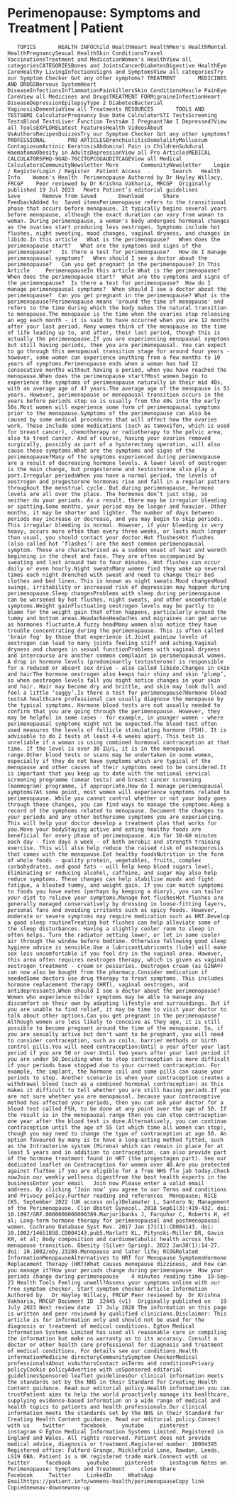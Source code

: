 # Perimenopause: Symptoms and Treatment | Patient

       TOPICS       HEALTH INFOChild HealthHeart HealthMen's HealthMental HealthPregnancySexual HealthSkin ConditionsTravel VaccinationsTreatment and MedicationWomen's HealthView all categoriesCATEGORIESBones and JointsCancerDiabetesDigestive HealthEye CareHealthy LivingInfectionsSigns and SymptomsView all categoriesTry our Symptom Checker Got any other symptoms? TREATMENT       MEDICINES AND DRUGSNervous SystemHeart DiseaseInfectionsInflammationPainkillersSkin ConditionsMuscle PainEye CareView all Medicines and DrugsTREATMENT FORMigraineInfectionHeart DiseaseDepressionEpilepsyType 2 DiabetesBacterial VaginosisDementiaView all Treatments RESOURCES       TOOLS AND TESTSBMI CalculatorPregnancy Due Date CalculatorSTI TestsScreening TestsBlood TestsLiver Function TestsAm I Pregnant?Am I Depressed?View all ToolsEXPLORELatest FeaturesHealth VideosAbout UsAuthorsRecipesQuizzesTry our Symptom Checker Got any other symptoms? PROFESSIONAL       PRO ARTICLESBronchiolitisOsmolalityMolluscum ContagiosumActinic KeratosisAbdominal Pain in ChildrenSubdural HaematomaObesity in AdultsDepressionView all Pro ArticlesMEDICAL CALCULATORSPHQ-9GAD-76CITGPCOGAUDITCAGEView all Medical CalculatorsCommunityNewsletter More       CommunityNewsletter    Login / RegisterLogin / Register  Patient Access  .       Search   Health Info    Women's Health  Perimenopause Authored by Dr Hayley Willacy, FRCGP    Peer reviewed by Dr Krishna Vakharia, MRCGP  Originally published 19 Jul 2023   Meets Patient’s editorial guidelines            Save       Remove from Saved       Download      Share      FeedbackAdded to  Saved itemsPerimenopause refers to the transitional phase that occurs before menopause. It typically begins several years before menopause, although the exact duration can vary from woman to woman. During perimenopause, a woman's body undergoes hormonal changes as the ovaries start producing less oestrogen. Symptoms include hot flushes, night sweating, mood changes, vaginal dryness, and changes in libido.In this article   What is the perimenopause?   When does the perimenopause start?   What are the symptoms and signs of the perimenopause?   Is there a test for perimenopause?   How do I manage perimenopausal symptoms?   When should I see a doctor about the perimenopause?   Can you get pregnant in the perimenopause? In This Article     PerimenopauseIn this article What is the perimenopause?  When does the perimenopause start?  What are the symptoms and signs of the perimenopause?  Is there a test for perimenopause?  How do I manage perimenopausal symptoms?  When should I see a doctor about the perimenopause?  Can you get pregnant in the perimenopause? What is the perimenopause?Perimenopause means 'around the time of menopause' and refers to the time during which the body makes the natural transition to menopause.The menopause is the time when the ovaries stop releasing an egg each month - it is said to have occurred when you are 12 months after your last period. Many women think of the menopause as the time of life leading up to, and after, their last period, though this is actually the perimenopause.If you are experiencing menopausal symptoms but still having periods, then you are perimenopausal. You can expect to go through this menopausal transition stage for around four years - however, some women can experience anything from a few months to 10 years of symptoms.Perimenopause ends when a woman has had 12 consecutive months without having a period, when you have reached the menopause.When does the perimenopause start?Most women begin to experience the symptoms of perimenopause naturally in their mid 40s, with an average age of 47 years.The average age of the menopause is 51 years. However, perimenopause or menopausal transition occurs in the years before periods stop so is usually from the 40s into the early 50s.Most women will experience some form of perimenopausal symptoms prior to the menopause.Symptoms of the perimenopause can also be caused by some medical procedures that will affect how the ovaries work. These include some medications (such as tamoxifen, which is used for breast cancer), chemotherapy or radiotherapy to the pelvic area, also to treat cancer. And of course, having your ovaries removed surgically, possibly as part of a hysterectomy operation, will also cause these symptoms.What are the symptoms and signs of the perimenopause?Many of the symptoms experienced during perimenopause are a result of decreasing hormone levels. A lower level of oestrogen is the main change, but progesterone and testosterone also play a part.Irregular periodsWhen you have a normal period, the levels of oestrogen and progesterone hormones rise and fall in a regular pattern throughout the menstrual cycle. But during perimenopause, hormone levels are all over the place. The hormones don’t just stop, so neither do your periods. As a result, there may be irregular bleeding or spotting.Some months, your period may be longer and heavier. Other months, it may be shorter and lighter. The number of days between periods may increase or decrease, and you may begin to skip periods. This irregular bleeding is normal. However, if your bleeding is very heavy, occurs more often than every three weeks, or lasts much longer than usual, you should contact your doctor.Hot flushesHot flushes (also called hot ‘flashes’) are the most common perimenopausal symptom. These are characterised as a sudden onset of heat and warmth beginning in the chest and face. They are often accompanied by sweating and last around two to four minutes. Hot flushes can occur daily or even hourly.Night sweatsMany women find they wake up several times each night drenched with sweat and need to change their bed clothes and bed linen. This is known as night sweats.Mood changesMood swings, irritability or increased risk of depression may happen during perimenopause.Sleep changesProblems with sleep during perimenopause can be worsened by hot flushes, night sweats, and other uncomfortable symptoms.Weight gainFluctuating oestrogen levels may be partly to blame for the weight gain that often happens, particularly around the tummy and bottom areas.HeadachesHeadaches and migraines can get worse as hormones fluctuate.A fuzzy headMany women also notice they have trouble concentrating during the perimenopause. This is often called 'brain fog' by those that experience it.Joint painLow levels of oestrogen can lead to many joints feeling stiff and aching.Vaginal dryness and changes in sexual functionProblems with vaginal dryness and intercourse are another common complaint in perimenopausal women. A drop in hormone levels (predominantly testosterone) is responsible for a reduced or absent sex drive - also called libido.Changes in skin and hairThe hormone oestrogen also keeps hair shiny and skin ‘plump’, so when oestrogen levels fall you might notice changes in your skin and hair. Hair may become dry and brittle, and skin may look dull and feel a little ‘saggy’.Is there a test for perimenopause?Hormone blood testsA healthcare professional can usually diagnose the menopause by the typical symptoms. Hormone blood tests are not usually needed to confirm that you are going through the perimenopause. However, they may be helpful in some cases - for example, in younger women - where perimenopausal symptoms might not be expected.The blood test often used measures the levels of follicle stimulating hormone (FSH). It is advisable to do 2 tests at least 4-6 weeks apart. This test is unreliable if a woman is using combined hormonal contraception at that time. If the level is over 30 IU/L, it is in the menopausal range.Other blood tests or scans may be undertaken in some women, especially if they do not have symptoms which are typical of the menopause and other causes of their symptoms need to be considered.It is important that you keep up to date with the national cervical screening programme (smear tests) and breast cancer screening (mammogram) programme, if appropriate.How do I manage perimenopausal symptoms?At some point, most women will experience symptoms related to perimenopause. While you cannot control whether or not your body goes through these changes, you can find ways to manage the symptoms.Keep a record of the symptoms related to menopause. Document the changes to your periods and any other bothersome symptoms you are experiencing. This will help your doctor develop a treatment plan that works for you.Move your bodyStaying active and eating healthy foods are beneficial for every phase of perimenopause. Aim for 30-60 minutes each day - five days a week - of both aerobic and strength training exercise. This will also help reduce the raised risk of osteoporosis that comes with the menopause.Eat healthy foodsNutrition in the form of whole foods - quality protein, vegetables, fruits, complex carbohydrates, and good fats - will help keep blood sugars level. Eliminating or reducing alcohol, caffeine, and sugar may also help reduce symptoms. These changes can help stabilise moods and fight fatigue, a bloated tummy, and weight gain. If you can match symptoms to foods you have eaten (perhaps by keeping a diary), you can tailor your diet to relieve your symptoms.Manage hot flushesHot flushes are generally managed conservatively by dressing in loose-fitting layers, personal fans and avoiding irritants such as spicy foods. However, moderate or severe symptoms may require medication such as HRT.Develop a good sleep routineTreating hot flushes can help alleviate some of the sleep disturbances. Having a slightly cooler room to sleep in often helps. Turn the radiator setting lower, or let in some cooler air through the window before bedtime. Otherwise following good sleep hygiene advice is sensible.Use a lubricantLubricants (lube) will make sex less uncomfortable if you feel dry in the vaginal area. However, this area often requires oestrogen therapy, which is given as vaginal oestrogen treatment - cream or pessaries. Oestrogen cream (as GINA®) can now also be bought from the pharmacy.Consider medication if neededSome doctors use drug therapy to treat symptoms. This includes hormone replacement therapy (HRT), vaginal oestrogen, and antidepressants.When should I see a doctor about the perimenopause?Women who experience milder symptoms may be able to manage any discomfort on their own by adapting lifestyle and surroundings. But if you are unable to find relief, it may be time to visit your doctor to talk about other options.Can you get pregnant in the perimenopause?Although women are less likely to conceive as they age, it is still possible to become pregnant around the time of the menopause. So, if you are sexually active but don't want to be pregnant, you will need to consider contraception, such as coils, barrier methods or birth control pills.You will need contraception:Until a year after your last period if you are 50 or over.Until two years after your last period if you are under 50.Deciding when to stop contraception is more difficult if your periods have stopped due to your current contraception. For example, the implant, the hormone coil and some pills can cause your periods to stop. Another scenario is when your contraception creates a withdrawal bleed (such as a combined hormonal contraception) as this makes it difficult to tell whether you are still having periods.If you are not sure whether you are menopausal, because your contraceptive method has affected your periods, then you can ask your doctor for a blood test called FSH, to be done at any point over the age of 50. If the result is in the menopausal range then you can stop contraception one year after the blood test is done.Alternatively, you can continue contraception until the age of 55 (at which time all women can stop), though you may need to change the type of contraception at age 50. An option favoured by many is to have a long-acting method fitted, such as the Intrauterine system (Mirena) which can remain in place for at least 5 years and in addition to contraception, can also provide part of the hormone treatment found in HRT (the progestogen part). See our dedicated leaflet on Contraception for women over 40.Are you protected against flu?See if you are eligible for a free NHS flu jab today.Check nowJoin our weekly wellness digestfrom the best health experts in the businessEnter your email   Join now Please enter a valid email address. By clicking ‘Join now’ you agree to our Terms and conditions and Privacy policy.Further reading and references  Menopause; NICE CKS, September 2022 (UK access only)Delamater L, Santoro N; Management of the Perimenopause. Clin Obstet Gynecol. 2018 Sep61(3):419-432. doi: 10.1097/GRF.0000000000000389.Marjoribanks J, Farquhar C, Roberts H, et al; Long-term hormone therapy for perimenopausal and postmenopausal women. Cochrane Database Syst Rev. 2017 Jan 171(1):CD004143. doi: 10.1002/14651858.CD004143.pub5.Marlatt KL, Pitynski-Miller DR, Gavin KM, et al; Body composition and cardiometabolic health across the menopause transition. Obesity (Silver Spring). 2022 Jan30(1):14-27. doi: 10.1002/oby.23289.Menopause and later life; RCOGRelated InformationMenopauseAlternatives to HRT for Menopause SymptomsHormone Replacement Therapy (HRT)What causes menopause dizziness, and how can you manage it?How your periods change during perimenopause  How your periods change during perimenopause    4 minutes reading time  19-Sep-23 Health Tools Feeling unwell?Assess your symptoms online with our free symptom checker. Start symptom checker Article Information Authored by   Dr Hayley Willacy, FRCGP Peer reviewed by  Dr Krishna Vakharia, MRCGP Document ID  32445 (v1)  Originally published on   19 July 2023 Next review date  17 July 2028 The information on this page is written and peer reviewed by qualified clinicians.Disclaimer: This article is for information only and should not be used for the diagnosis or treatment of medical conditions. Egton Medical Information Systems Limited has used all reasonable care in compiling the information but make no warranty as to its accuracy. Consult a doctor or other health care professional for diagnosis and treatment of medical conditions. For details see our conditions.Health informationMedicine directoryCommunitySymptom CheckerMedical professionalsAbout usAuthorsContact usTerms and conditionsPrivacy policyCookie policyAdvertise with usSponsored editorial guidelinesSponsored leaflet guidelinesOur clinical information meets the standards set by the NHS in their Standard for Creating Health Content guidance. Read our editorial policy.Health information you can trustPatient aims to help the world proactively manage its healthcare, supplying evidence-based information on a wide range of medical and health topics to patients and health professionals.Our clinical information meets the standards set by the NHS in their Standard for Creating Health Content guidance. Read our editorial policy.Connect with us    twitter     facebook     youtube     pinterest     instagram © Egton Medical Information Systems Limited. Registered in England and Wales. All rights reserved. Patient does not provide medical advice, diagnosis or treatment.Registered number: 10004395 Registered office: Fulford Grange, Micklefield Lane, Rawdon, Leeds, LS19 6BA. Patient is a UK registered trade mark.Connect with us    twitter     facebook     youtube     pinterest     instagram Notes on Perimenopause: Symptoms and Treatment     close Share          Facebook     Twitter     LinkedIn     WhatsApp     Emailhttps://patient.info/womens-health/perimenopauseCopy link Copiednewnav-downnewnav-up


